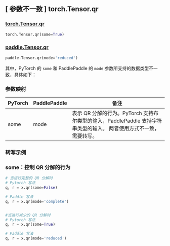 ## [ 参数不一致 ] torch.Tensor.qr

### [torch.Tensor.qr](https://pytorch.org/docs/stable/generated/torch.Tensor.qr.html?highlight=torch+tensor+qr#torch.Tensor.qr)

```python
torch.Tensor.qr(some=True)
```

### [paddle.Tensor.qr](https://www.paddlepaddle.org.cn/documentation/docs/zh/api/paddle/linalg/qr_cn.html#qr)

```python
paddle.Tensor.qr(mode='reduced')
```

其中，PyTorch 的 `some` 和 PaddlePaddle 的 `mode` 参数所支持的数据类型不一致，具体如下：

### 参数映射

| PyTorch | PaddlePaddle | 备注                                                                     |
|---------|--------------|------------------------------------------------------------------------|
| some    | mode         | 表示 QR 分解的行为。PyTorch 支持布尔类型的输入，PaddlePaddle 支持字符串类型的输入。 两者使用方式不一致，需要转写。 |


### 转写示例
### some：控制 QR 分解的行为
```python
# 当进行完整的 QR 分解时
# Pytorch 写法
q, r = x.qr(some=False)

# Paddle 写法
q, r = x.qr(mode='complete')


#当进行减少的 QR 分解时
# Pytorch 写法
q, r = x.qr(some=True)

# Paddle 写法
q, r = x.qr(mode='reduced')
```

